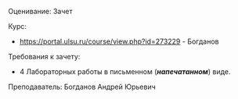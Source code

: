 Оценивание: Зачет

Курс:
* https://portal.ulsu.ru/course/view.php?id=273229 - Богданов

Требования к зачету: 
* 4 Лабораторных работы в письменном (***напечатанном***) виде.

Преподаватель: Богданов Андрей Юрьевич